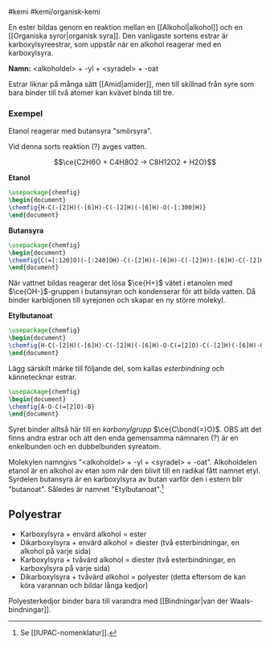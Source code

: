 #kemi #kemi/organisk-kemi 

En ester bildas genom en reaktion mellan en [[Alkohol|alkohol]] och en [[Organiska syror|organisk syra]]. Den vanligaste sortens estrar är karboxylsyreestrar, som uppstår när en alkohol reagerar med en karboxylsyra.

**Namn:** \<alkoholdel\> + -yl + \<syradel\> + -oat

Estrar liknar på många sätt [[Amid|amider]], men till skillnad från syre som bara binder till två atomer kan kvävet binda till tre.
### Exempel
Etanol reagerar med butansyra "smörsyra".

Vid denna sorts reaktion (?) avges vatten.

$$\ce{C2H6O + C4H8O2 -> C8H12O2 + H2O}$$

**Etanol**
```tikz
\usepackage{chemfig}
\begin{document}
\chemfig{H-C(-[2]H)(-[6]H)-C(-[2]H)(-[6]H)-O(-[:300]H)}
\end{document}
```

**Butansyra**
```tikz
\usepackage{chemfig}
\begin{document}
\chemfig{C(=[:120]O)(-[:240]OH)-C(-[2]H)(-[6]H)-C(-[2]H)(-[6]H)-C(-[2]H)(-[6]H)-H}
\end{document}
```

När vattnet bildas reagerar det lösa $\ce{H+}$ vätet i etanolen med $\ce{OH-}$-gruppen i butansyran och kondenserar för att bilda vatten. Då binder karbidjonen till syrejonen och skapar en ny större molekyl.

**Etylbutanoat**
```tikz
\usepackage{chemfig}
\begin{document}
\chemfig{H-C(-[2]H)(-[6]H)-C(-[2]H)(-[6]H)-O-C(=[2]O)-C(-[2]H)(-[6]H)-C(-[2]H)(-[6]H)-C(-[2]H)(-[6]H)-H}
\end{document}
```

Lägg särskilt märke till följande del, som kallas *esterbindning* och kännetecknar estrar.

```tikz
\usepackage{chemfig}
\begin{document}
\chemfig{A-O-C(=[2]O)-B}
\end{document}
```

Syret binder alltså här till en *karbonylgrupp* $\ce{C\bond{=}O}$. OBS att det finns andra estrar och att den enda gemensamma nämnaren (?) är en enkelbunden och en dubbelbunden syreatom.

Molekylen namngivs "\<alkoholdel\> + -yl + \<syradel\> + -oat". Alkoholdelen etanol är en alkohol av etan som när den blivit till en radikal fått namnet etyl. Syrdelen butansyra är en karboxylsyra av butan varför den i estern blir "butanoat". Således är namnet "Etylbutanoat".[^1]

## Polyestrar
- Karboxylsyra + envärd alkohol = ester
- Dikarboxylsyra + envärd alkohol = diester (två esterbindningar, en alkohol på varje sida)
- Karboxylsyra + tvåvärd alkohol = diester (två esterbindningar, en karboxylsyra på varje sida)
- Dikarboxylsyra + tvåvärd alkohol = polyester (detta eftersom de kan köra varannan och bildar långa kedjor)

Polyesterkedjor binder bara till varandra med [[Bindningar|van der Waals-bindningar]].

[^1]: Se [[IUPAC-nomenklatur]].